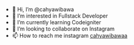 - 👋 Hi, I’m @cahyawibawa
- 👀 I’m interested in Fullstack Developer
- 🌱 I’m currently learning Codeigniter
- 💞️ I’m looking to collaborate on Instagram
- 📫 How to reach me instagram <a href="https://www.instagram.com/cahyawibawaa/">cahyawibawaa</a>

<!---
cahyawibawa/cahyawibawa is a ✨ special ✨ repository because its `README.md` (this file) appears on your GitHub profile.
You can click the Preview link to take a look at your changes.
--->
